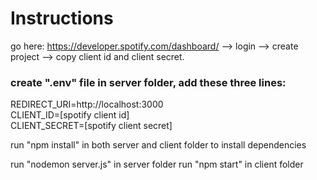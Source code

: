 # Instructions

go here: https://developer.spotify.com/dashboard/  --> login  --> create project --> copy client id and client secret.

### create ".env" file in server folder, add these three lines:  
  REDIRECT_URI=http://localhost:3000  
  CLIENT_ID=[spotify client id]  
  CLIENT_SECRET=[spotify client secret]  
  
run "npm install" in both server and client folder to install dependencies
  
run "nodemon server.js" in server folder
run "npm start" in client folder

